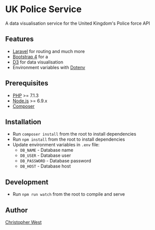 # UK Police Service
A data visualisation service for the United Kingdom's Police force API

## Features
* [Laravel](https://laravel.com/docs) for routing and much more
* [Bootstrap 4](https://getbootstrap.com/) for a
* [D3](https://d3js.org) for data visualisation
* Environment variables with [Dotenv](https://github.com/vlucas/phpdotenv)

## Prerequisites
* [PHP](https://secure.php.net/manual/en/install.php) >= 7.1.3
* [Node.js](http://nodejs.org/) >= 6.9.x
* [Composer](http://getcomposer.org)

## Installation
* Run `composer install` from the root to install dependencies
* Run `npm install` from the root to install dependencies
* Update environment variables in `.env`  file:
    * `DB_NAME` - Database name
    * `DB_USER` - Database user
    * `DB_PASSWORD` - Database password
    * `DB_HOST` - Database host

## Development
* Run `npm run watch` from the root to compile and serve

## Author
[Christopher West](mailto:cjlovescoffee@gmail.com)
